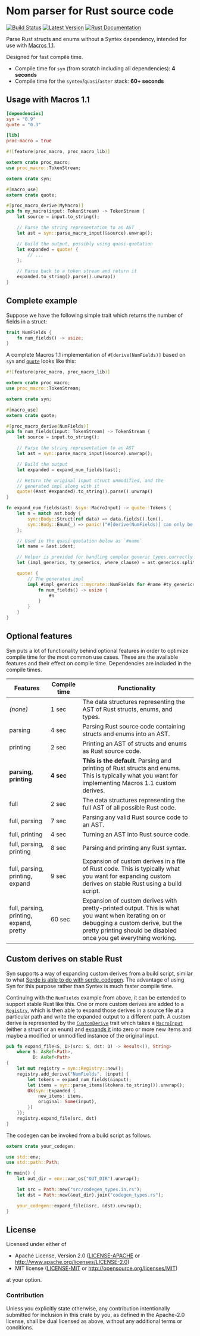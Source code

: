 Nom parser for Rust source code
===============================

[![Build Status](https://api.travis-ci.org/dtolnay/syn.svg?branch=master)](https://travis-ci.org/dtolnay/syn)
[![Latest Version](https://img.shields.io/crates/v/syn.svg)](https://crates.io/crates/syn)
[![Rust Documentation](https://img.shields.io/badge/api-rustdoc-blue.svg)](https://dtolnay.github.io/syn/syn/)

Parse Rust structs and enums without a Syntex dependency, intended for use with
[Macros 1.1](https://github.com/rust-lang/rfcs/blob/master/text/1681-macros-1.1.md).

Designed for fast compile time.

- Compile time for `syn` (from scratch including all dependencies): **4 seconds**
- Compile time for the `syntex`/`quasi`/`aster` stack: **60+ seconds**

## Usage with Macros 1.1

```toml
[dependencies]
syn = "0.9"
quote = "0.3"

[lib]
proc-macro = true
```

```rust
#![feature(proc_macro, proc_macro_lib)]

extern crate proc_macro;
use proc_macro::TokenStream;

extern crate syn;

#[macro_use]
extern crate quote;

#[proc_macro_derive(MyMacro)]
pub fn my_macro(input: TokenStream) -> TokenStream {
    let source = input.to_string();

    // Parse the string representation to an AST
    let ast = syn::parse_macro_input(&source).unwrap();

    // Build the output, possibly using quasi-quotation
    let expanded = quote! {
        // ...
    };

    // Parse back to a token stream and return it
    expanded.to_string().parse().unwrap()
}
```

## Complete example

Suppose we have the following simple trait which returns the number of fields in
a struct:

```rust
trait NumFields {
    fn num_fields() -> usize;
}
```

A complete Macros 1.1 implementation of `#[derive(NumFields)]` based on `syn`
and [`quote`](https://github.com/dtolnay/quote) looks like this:

```rust
#![feature(proc_macro, proc_macro_lib)]

extern crate proc_macro;
use proc_macro::TokenStream;

extern crate syn;

#[macro_use]
extern crate quote;

#[proc_macro_derive(NumFields)]
pub fn num_fields(input: TokenStream) -> TokenStream {
    let source = input.to_string();

    // Parse the string representation to an AST
    let ast = syn::parse_macro_input(&source).unwrap();

    // Build the output
    let expanded = expand_num_fields(&ast);

    // Return the original input struct unmodified, and the
    // generated impl along with it
    quote!(#ast #expanded).to_string().parse().unwrap()
}

fn expand_num_fields(ast: &syn::MacroInput) -> quote::Tokens {
    let n = match ast.body {
        syn::Body::Struct(ref data) => data.fields().len(),
        syn::Body::Enum(_) => panic!("#[derive(NumFields)] can only be used with structs"),
    };

    // Used in the quasi-quotation below as `#name`
    let name = &ast.ident;

    // Helper is provided for handling complex generic types correctly and effortlessly
    let (impl_generics, ty_generics, where_clause) = ast.generics.split_for_impl();

    quote! {
        // The generated impl
        impl #impl_generics ::mycrate::NumFields for #name #ty_generics #where_clause {
            fn num_fields() -> usize {
                #n
            }
        }
    }
}
```

## Optional features

Syn puts a lot of functionality behind optional features in order to optimize
compile time for the most common use cases. These are the available features and
their effect on compile time. Dependencies are included in the compile times.

Features | Compile time | Functionality
--- | --- | ---
*(none)* | 1 sec | The data structures representing the AST of Rust structs, enums, and types.
parsing | 4 sec | Parsing Rust source code containing structs and enums into an AST.
printing | 2 sec | Printing an AST of structs and enums as Rust source code.
**parsing, printing** | **4 sec** | **This is the default.** Parsing and printing of Rust structs and enums. This is typically what you want for implementing Macros 1.1 custom derives.
full | 2 sec | The data structures representing the full AST of all possible Rust code.
full, parsing | 7 sec | Parsing any valid Rust source code to an AST.
full, printing | 4 sec | Turning an AST into Rust source code.
full, parsing, printing | 8 sec | Parsing and printing any Rust syntax.
full, parsing, printing, expand | 9 sec | Expansion of custom derives in a file of Rust code. This is typically what you want for expanding custom derives on stable Rust using a build script.
full, parsing, printing, expand, pretty | 60 sec | Expansion of custom derives with pretty-printed output. This is what you want when iterating on or debugging a custom derive, but the pretty printing should be disabled once you get everything working.

## Custom derives on stable Rust

Syn supports a way of expanding custom derives from a build script, similar to
what [Serde is able to do with serde_codegen](https://serde.rs/codegen-stable.html).
The advantage of using Syn for this purpose rather than Syntex is much faster
compile time.

Continuing with the `NumFields` example from above, it can be extended to
support stable Rust like this. One or more custom derives are added to a
[`Registry`](https://dtolnay.github.io/syn/syn/struct.Registry.html), which is
then able to expand those derives in a source file at a particular path and
write the expanded output to a different path. A custom derive is represented by
the [`CustomDerive`](https://dtolnay.github.io/syn/syn/trait.CustomDerive.html)
trait which takes a [`MacroInput`](https://dtolnay.github.io/syn/syn/struct.MacroInput.html)
(either a struct or an enum) and [expands it](https://dtolnay.github.io/syn/syn/struct.Expanded.html)
into zero or more new items and maybe a modified or unmodified instance of the
original input.

```rust
pub fn expand_file<S, D>(src: S, dst: D) -> Result<(), String>
    where S: AsRef<Path>,
          D: AsRef<Path>
{
    let mut registry = syn::Registry::new();
    registry.add_derive("NumFields", |input| {
        let tokens = expand_num_fields(&input);
        let items = syn::parse_items(&tokens.to_string()).unwrap();
        Ok(syn::Expanded {
            new_items: items,
            original: Some(input),
        })
    });
    registry.expand_file(src, dst)
}
```

The codegen can be invoked from a build script as follows.

```rust
extern crate your_codegen;

use std::env;
use std::path::Path;

fn main() {
    let out_dir = env::var_os("OUT_DIR").unwrap();

    let src = Path::new("src/codegen_types.in.rs");
    let dst = Path::new(&out_dir).join("codegen_types.rs");

    your_codegen::expand_file(&src, &dst).unwrap();
}
```

## License

Licensed under either of

 * Apache License, Version 2.0 ([LICENSE-APACHE](LICENSE-APACHE) or http://www.apache.org/licenses/LICENSE-2.0)
 * MIT license ([LICENSE-MIT](LICENSE-MIT) or http://opensource.org/licenses/MIT)

at your option.

### Contribution

Unless you explicitly state otherwise, any contribution intentionally submitted
for inclusion in this crate by you, as defined in the Apache-2.0 license, shall
be dual licensed as above, without any additional terms or conditions.
